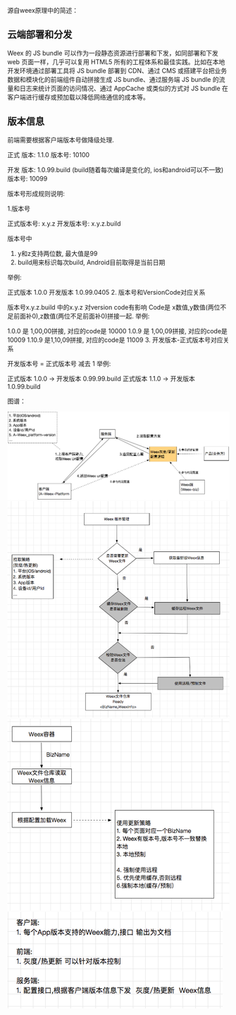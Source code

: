 源自weex原理中的简述：

## 云端部署和分发
Weex 的 JS bundle 可以作为一段静态资源进行部署和下发，如同部署和下发 web 页面一样，几乎可以复用 HTML5 所有的工程体系和最佳实践。比如在本地开发环境通过部署工具将 JS bundle 部署到 CDN、通过 CMS 或搭建平台把业务数据和模块化的前端组件自动拼接生成 JS bundle、通过服务端 JS bundle 的流量和日志来统计页面的访问情况、通过 AppCache 或类似的方式对 JS bundle 在客户端进行缓存或预加载以降低网络通信的成本等。


## 版本信息

前端需要根据客户端版本号做降级处理.    

正式
版本: 1.1.0
版本号: 10100 

开发
版本: 1.0.99.build (build随着每次编译是变化的, ios和android可以不一致)
版本号: 10099 

版本号形成规则说明:

1.版本号

正式版本号: x.y.z
开发版本号: x.y.z.build 

版本号中

1. y和z支持两位数, 最大值是99
2. build用来标识每次build, Android目前取得是当前日期 

举例: 

正式版本 1.0.0
开发版本 1.0.99.0405
2. 版本号和VersionCode对应关系

版本号x.y.z.build 中的x.y.z 对version code有影响
Code是 x数值,y数值(两位不足前面补0),z数值(两位不足前面补0)拼接一起.
举例: 

1.0.0 是 1,00,00拼接, 对应的code是 10000
1.0.9 是 1,00,09拼接, 对应的code是 10009
1.10.9 是1,10,09拼接, 对应的code是 11009 
3. 开发版本-正式版本号对应关系

开发版本号 = 正式版本号 减去 1
举例: 

正式版本 1.0.0 -> 开发版本 0.99.99.build
正式版本 1.1.0 -> 开发版本 1.0.99.build


图谱：

![img](imgs/update1.png)
![img](imgs/update流程.png)
![img](imgs/update流程2.png)
![img](imgs/update说明.png)